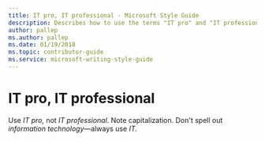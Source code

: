 ```yaml
---
title: IT pro, IT professional - Microsoft Style Guide
description: Describes how to use the terms "IT pro" and "IT professional" in Microsoft content.
author: pallep
ms.author: pallep
ms.date: 01/19/2018
ms.topic: contributor-guide
ms.service: microsoft-writing-style-guide
---
```


# IT pro, IT professional

Use *IT pro,* not *IT professional*. Note capitalization. Don't spell out *information technology*—always use *IT.*
